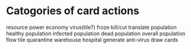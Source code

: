 # Catogories of card actions
resource
    power
    economy
virus(tile?)
    froze
    kill/cut
    translate
population
    healthy population
    infected population
    dead population
    overall population
    flow
tile
    quarantine
    warehouse
    hospital
generate anti-virus
draw cards











